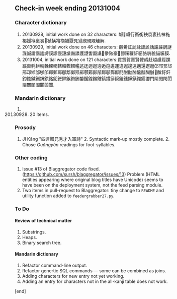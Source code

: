 ## Check-in week ending 20131004

### Character dictionary

  1. 20130928, initial work done on 32 characters: 衇𧖴衊行衖衡袂袁袤袨袜袘褐褑䙈褱褢𧜀褫𧝒襘襭襪覈見覓覛覡覭觟解.
  2. 20130929, initial work done on 46 characters: 觳觷訌訧詠詿詤話詺誣誷謎謀諴謂諧謐謣謨謬謾譓䜋譕譹護譿讆讔讘𧮯豢豥豪𧱓豲豯䝔豻貊貉貈貌貓貕貘.
  3. 20131004, initial work done on 121 characters:買貿賀賣賢贙赮赶越趪踁踝蹊軎軞軿輐輓輠輞轄轅轊轘轞迒迋迥迴迿逅逭逬運違遐遑遠邁還邂邈邙邗邘邟邢䢵邯郃郇郋郈郵鄆郿鄅鄇鄍鄖鄠鄚鄤鄬鄮鄳鄸酅酕酣酤酭酩䤃醐醎𨡭䤉釪釬釣鉉鉞鉶鈃鉷銘銗鋩銲鋘鋂鉶鍪鍰鍠鍭鎋鎬鏏䥈鏌鏝鏸鏵鐄鐶鑊䥸門閈閔閑閎閩閿闈闔闠䦱闤.


### Mandarin dictionary

  1. 20130928. 20 items.

### Prosody

  1. Jī Kāng "四言贈兄秀才入軍詩"
    2. Syntactic mark-up mostly complete.
    2. Chose *Guǎngyùn* readings for foot-syllables.

### Other coding

  1. Issue #13 of Blaggregator code fixed. (https://github.com/sursh/blaggregator/issues/13) Problem (HTML entities appearing where original blog titles have Unicode) seems to have been on the deployment system, not the feed parsing module.
  2. Two items in pull-request to Blaggregator: tiny change to `README` and utility function added to `feedergrabber27.py`.

### To Do

#### Review of technical matter

  1. Substrings.
  1. Heaps.
  1. Binary search tree.

#### Mandarin dictionary

  1. Refactor command-line output.
  1. Refactor genertic SQL commands — some can be combined as joins.
  1. Adding characters for new entry not yet working.
  2. Adding an entry for characters not in the all-kanji table does not work.

[end]
